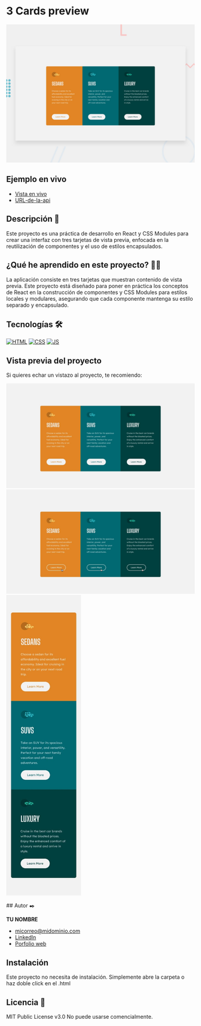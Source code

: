 # 3 Cards preview

![Imagen del proyecto](https://raw.githubusercontent.com/CesarBaca87/3-cards-preview-css-modules/refs/heads/main/design/desktop-preview.jpg)

## Ejemplo en vivo

- [Vista en vivo](https://three-cards-preview-css-modules-7xu6.onrender.com)
- [URL-de-la-api](URL-de-la-api)

## Descripción 📑

Este proyecto es una práctica de desarrollo en React y CSS Modules para crear una interfaz con tres tarjetas de vista previa, enfocada en la reutilización de componentes y el uso de estilos encapsulados.

## ¿Qué he aprendido en este proyecto? 🙇🏻

La aplicación consiste en tres tarjetas que muestran contenido de vista previa. Este proyecto está diseñado para poner en práctica los conceptos de React en la construcción de componentes y CSS Modules para estilos locales y modulares, asegurando que cada componente mantenga su estilo separado y encapsulado.

## Tecnologías 🛠

<!-- Iconos sacados de: https://github.com/hendrasob/badges/blob/master/README.md y https://github.com/alexandresanlim/Badges4-README.md-Profile -->

[![HTML](https://img.shields.io/badge/HTML5-E34F26?style=for-the-badge&logo=html5&logoColor=white)](https://es.wikipedia.org/wiki/HTML5)
[![CSS](https://img.shields.io/badge/CSS3-1572B6?style=for-the-badge&logo=css3&logoColor=white)](https://es.wikipedia.org/wiki/CSS)
[![JS](https://img.shields.io/badge/JavaScript-F7DF1E?style=for-the-badge&logo=javascript&logoColor=black)](https://es.wikipedia.org/wiki/JavaScript)

## Vista previa del proyecto

Si quieres echar un vistazo al proyecto, te recomiendo:
<p>
<img src="https://raw.githubusercontent.com/CesarBaca87/3-cards-preview-css-modules/refs/heads/main/design/desktop-design.jpg" alt="captura del proyecto">
<img src="https://raw.githubusercontent.com/CesarBaca87/3-cards-preview-css-modules/refs/heads/main/design/active-states.jpg" alt="captura del proyecto">
<img width="200" src="https://raw.githubusercontent.com/CesarBaca87/3-cards-preview-css-modules/refs/heads/main/design/mobile-design.jpg" alt="captura del proyecto">
</p>
## Autor ✒️

**TU NOMBRE**

- [micorreo@midominio.com](cesarbaca.mkt@gmail.com)
- [LinkedIn](https://www.linkedin.com/in/cesar-baca/)
- [Porfolio web]()

## Instalación

Este proyecto no necesita de instalación. Simplemente abre la carpeta o haz doble click en el .html

## Licencia 📄

MIT Public License v3.0
No puede usarse comencialmente.
